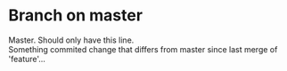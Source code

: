 # Branch on master

Master. Should only have this line.  
Something commited change that differs from master since last merge of 'feature'...
